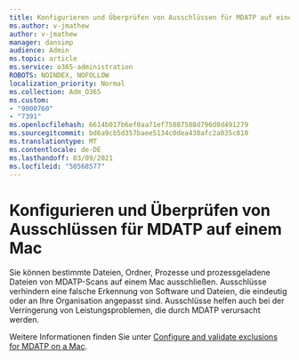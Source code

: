 ```yaml
---
title: Konfigurieren und Überprüfen von Ausschlüssen für MDATP auf einem Mac
ms.author: v-jmathew
author: v-jmathew
manager: dansimp
audience: Admin
ms.topic: article
ms.service: o365-administration
ROBOTS: NOINDEX, NOFOLLOW
localization_priority: Normal
ms.collection: Adm_O365
ms.custom:
- "9000760"
- "7391"
ms.openlocfilehash: 6614b017b6ef0aa71ef75887588d796d0d491279
ms.sourcegitcommit: bd6a9cb5d357baee5134c0dea430afc2a035c810
ms.translationtype: MT
ms.contentlocale: de-DE
ms.lasthandoff: 03/09/2021
ms.locfileid: "50568577"
---
```

# <a name="configure-and-validate-exclusions-for-mdatp-on-a-mac"></a>Konfigurieren und Überprüfen von Ausschlüssen für MDATP auf einem Mac

Sie können bestimmte Dateien, Ordner, Prozesse und prozessgeladene Dateien von MDATP-Scans auf einem Mac ausschließen. Ausschlüsse verhindern eine falsche Erkennung von Software und Dateien, die eindeutig oder an Ihre Organisation angepasst sind. Ausschlüsse helfen auch bei der Verringerung von Leistungsproblemen, die durch MDATP verursacht werden.

Weitere Informationen finden Sie unter [Configure and validate exclusions for MDATP on a Mac](https://go.microsoft.com/fwlink/?linkid=2144616).
